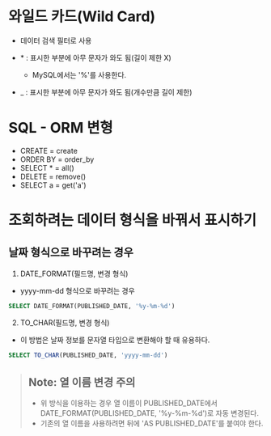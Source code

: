 # 와일드 카드(Wild Card)

- 데이터 검색 필터로 사용

- \* : 표시한 부분에 아무 문자가 와도 됨(길이 제한 X)
  - MySQL에서는 '%'를 사용한다.
- \_ : 표시한 부분에 아무 문자가 와도 됨(개수만큼 길이 제한)

# SQL - ORM 변형

- CREATE = create
- ORDER BY = order_by
- SELECT * = all()
- DELETE = remove()
- SELECT a = get('a')

# 조회하려는 데이터 형식을 바꿔서 표시하기

## 날짜 형식으로 바꾸려는 경우

1. DATE_FORMAT(필드명, 변경 형식)

- yyyy-mm-dd 형식으로 바꾸려는 경우

```sql
SELECT DATE_FORMAT(PUBLISHED_DATE, '%y-%m-%d')
```

2. TO_CHAR(필드명, 변경 형식)

- 이 방법은 날짜 정보를 문자열 타입으로 변환해야 할 때 유용하다.

```sql
SELECT TO_CHAR(PUBLISHED_DATE, 'yyyy-mm-dd')
```

> ## Note: 열 이름 변경 주의
> - 위 방식을 이용하는 경우 열 이름이 PUBLISHED_DATE에서 DATE_FORMAT(PUBLISHED_DATE, '%y-%m-%d')로 자동 변경된다.
> - 기존의 열 이름을 사용하려면 뒤에 'AS PUBLISHED_DATE'를 붙여야 한다.